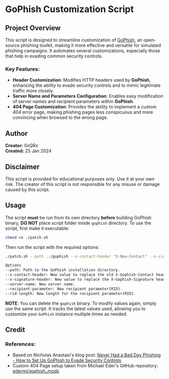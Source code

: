# GoPhish Customization Script

## Project Overview
This script is designed to streamline customization of [GoPhish](https://github.com/gophish/gophish), an open-source phishing toolkit, making it more effective and versatile for simulated phishing campaigns. It automates several customizations, especially those that help in evading common security controls.

### Key Features:
- **Header Customization**: Modifies HTTP headers used by **GoPhish**, enhancing the ability to evade security controls and to mimic legitimate traffic more closely.
- **Server Name and Parameters Configuration**: Enables easy modification of server names and recipient parameters within **GoPhish**.
- **404 Page Customization**: Provides the ability to implement a custom 404 error page, making phishing pages less conspicuous and more convincing when browsed to the wrong page.


## Author
**Creator:** 0xQRx  
**Created:** 25 Jan 2024

## Disclaimer
This script is provided for educational purposes only. Use it at your own risk. The creator of this script is not responsible for any misuse or damage caused by this script.

## Usage
The script **must** be run from its own directory **before** building GoPhish binary, **DO NOT** place script folder inside `gophish` directory. To use the script, first make it executable:

```bash
chmod +x ./patch.sh
```

Then run the script with the required options:

```bash
./patch.sh --path ../gophish --x-contact-header "X-New-Contact" --x-signature-header "X-New-Signature" --server-name "IGNORE" --recipient-parameter "newParam" --rid-length 12

Options
--path: Path to the GoPhish installation directory.
--x-contact-header: New value to replace the old X-Gophish-Contact header.
--x-signature-header: New value to replace the X-Gophish-Signature header.
--server-name: New server name.
--recipient-parameter: New recipient parameter(RID).
--rid-length: New length for the recipient parameter(RID).
```

**NOTE**: You can delete the `gophish` binary. To modify values again, simply use the same script. It tracks the latest values used, allowing you to customize your `GoPhish` instance multiple times as needed.

## Credit
### References:
- Based on Nicholas Anastasi's blog post: [Never Had a Bad Day Phishing - How to Set Up GoPhish to Evade Security Controls](https://www.sprocketsecurity.com/resources/never-had-a-bad-day-phishing-how-to-set-up-gophish-to-evade-security-controls)
- Custom 404 Page setup taken from Michael Eder's GitHub repository: [edermi/gophish_mods](https://github.com/edermi/gophish_mods/blob/master/controllers/phish.go)